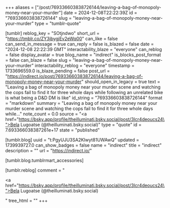 +++
aliases = ["/post/769336603838726144/leaving-a-bag-of-monopoly-money-near-your-murder"]
date = 2024-12-08T22:22:39Z
id = "769336603838726144"
slug = "leaving-a-bag-of-monopoly-money-near-your-murder"
type = "tumblr-quote"

[tumblr]
reblog_key = "SOtjndwo"
short_url = "https://tmblr.co/ZY3jbygjEv2eWq00"
can_like = false
can_send_in_message = true
can_reply = false
is_blazed = false
date = "2024-12-08 22:22:39 GMT"
interactability_blaze = "everyone"
can_reblog = false
display_avatar = true
blog_name = "indirect"
is_blocks_post_format = false
can_blaze = false
slug = "leaving-a-bag-of-monopoly-money-near-your-murder"
interactability_reblog = "everyone"
timestamp = 1733696559.0
is_blaze_pending = false
post_url = "https://indirect.io/post/769336603838726144/leaving-a-bag-of-monopoly-money-near-your-murder"
should_open_in_legacy = true
text = "Leaving a bag of monopoly money near your murder scene and watching the cops fail to find it for three whole days while following an unrelated bike is what being a D&amp;D DM is like"
id_string = "769336603838726144"
format = "markdown"
summary = "Leaving a bag of monopoly money near your murder scene and watching the cops fail to find it for three whole days while..."
note_count = 0.0
source = "<a href=\"https://bsky.app/profile/theilluminati.bsky.social/post/3lcr4deoucs24\">Bela Lugoatse (@theilluminati.bsky.social)</a>"
type = "quote"
id = 7.693366038387261e+17
state = "published"

[tumblr.blog]
uuid = "t:PgyUJU3SA2Klwyt81UWAwQ"
updated = 1739939727.0
can_show_badges = false
name = "indirect"
title = "indirect"
description = ""
url = "https://indirect.io/"

[tumblr.blog.tumblrmart_accessories]

[tumblr.reblog]
comment = "<p><a href=\"https://bsky.app/profile/theilluminati.bsky.social/post/3lcr4deoucs24\">Bela Lugoatse (@theilluminati.bsky.social)</a></p>"
tree_html = ""
+++
